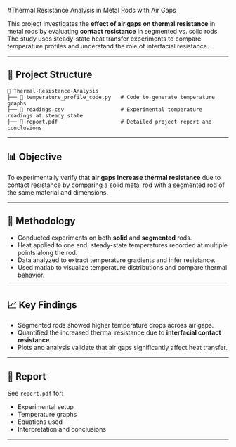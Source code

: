 #Thermal Resistance Analysis in Metal Rods with Air Gaps

This project investigates the **effect of air gaps on thermal resistance** in metal rods by evaluating **contact resistance** in segmented vs. solid rods. The study uses steady-state heat transfer experiments to compare temperature profiles and understand the role of interfacial resistance.

---

## 📁 Project Structure

```
📂 Thermal-Resistance-Analysis
├── 📄 temperature_profile_code.py   # Code to generate temperature graphs
├── 📄 readings.csv                  # Experimental temperature readings at steady state
├── 📄 report.pdf                    # Detailed project report and conclusions
```

---

## 📊 Objective

To experimentally verify that **air gaps increase thermal resistance** due to contact resistance by comparing a solid metal rod with a segmented rod of the same material and dimensions.

---

## 🧪 Methodology

* Conducted experiments on both **solid** and **segmented** rods.
* Heat applied to one end; steady-state temperatures recorded at multiple points along the rod.
* Data analyzed to extract temperature gradients and infer resistance.
* Used matlab to visualize temperature distributions and compare thermal behavior.

---

## 📈 Key Findings

* Segmented rods showed higher temperature drops across air gaps.
* Quantified the increased thermal resistance due to **interfacial contact resistance**.
* Plots and analysis validate that air gaps significantly affect heat transfer.

---

## 📄 Report

See `report.pdf` for:

* Experimental setup
* Temperature graphs
* Equations used
* Interpretation and conclusions

---
